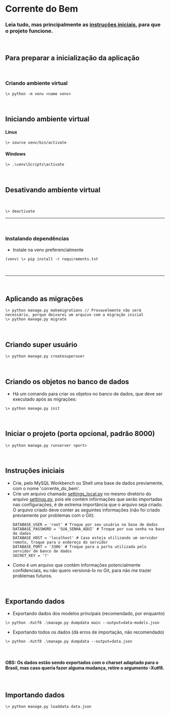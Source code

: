 # Corrente do Bem

### Leia tudo, mas principalmente as [instruções iniciais](#instruções-iniciais), para que o projeto funcione.

<br>

## Para preparar a inicialização da aplicação

<br>

### Criando ambiente virtual

```
\> python -m venv <name venv>
```

<br>

## Iniciando ambiente virtual

#### Linux

```
\> source venv/bin/activate
```

#### Windows

```
\> .\venv\Scripts\activate
```

<br>

## Desativando ambiente virtual

<br>

```
\> deactivate
```

---

<br>

### Instalando dependências
- Instale na venv preferencialmente

```
(venv) \> pip install -r requirements.txt
```
<br>

---

<br>


## Aplicando as migrações

```
\> python manage.py makemigrations // Provavelmente não será necessário, porque deixarei um arquivo com a migração inicial
\> python manage.py migrate
```

<br>

## Criando super usuário

```
\> python manage.py createsuperuser
```

<br>

## Criando os objetos no banco de dados

- Há um comando para criar os objetos no banco de dados, que deve ser executado após as migrações:

```
\> python manage.py init
```

<br>

## Iniciar o projeto (porta opcional, padrão 8000)


```
\> python manage.py runserver <port>
```

<br>

## Instruções iniciais

- Crie, pelo MySQL Workbench ou Shell uma base de dados previamente, com o nome 'corrente_do_bem'.
- Crie um arquivo chamado [settings_local.py](/corrente_do_bem/corrente_do_bem/settings_local.py) no mesmo diretório do arquivo [settings.py](/corrente_do_bem/corrente_do_bem/settings.py), pois ele contém informações que serão importadas nas configurações, é de extrema importância que o arquivo seja criado. O arquivo criado deve conter as seguintes informações (não foi criado previamente por problemas com o Git):
    ```
    DATABASE_USER = 'root' # Troque por seu usuário na base de dados
    DATABASE_PASSWORD = 'SUA_SENHA_AQUI' # Troque por sua senha na base de dados
    DATABASE_HOST = 'localhost' # Caso esteja utilizando um servidor remoto, troque para o endereço do servidor
    DATABASE_PORT = '3306' # Troque para a porta utilizada pelo servidor de banco de dados
    SECRET_KEY = '?'
    ```
- Como é um arquivo que contém informações potencialmente confidenciais, eu não quero versioná-lo no Git, para não me trazer problemas futuros.

<br>

## Exportando dados

- Exportando dados dos modelos principais (recomendado, por enquanto)
```
\> python -Xutf8 .\manage.py dumpdata main --output=data-models.json
```

- Exportando todos os dados (dá erros de importação, não recomendado)
```
\> python -Xutf8 .\manage.py dumpdata --output=data.json
```

<br>

#### <b>OBS:</b> Os dados estão sendo exportados com o charset adaptado para o Brasil, mas caso queria fazer alguma mudança, retire o argumento -Xutf8.

<br>

## Importando dados

```
\> python manage.py loaddata data.json
```

